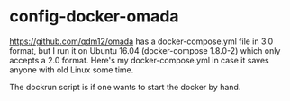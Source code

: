 # config-docker-omada

https://github.com/qdm12/omada has a docker-compose.yml file
in 3.0 format, but I run it on Ubuntu 16.04 (docker-compose
1.8.0-2) which only accepts a 2.0 format.  Here's my
docker-compose.yml in case it saves anyone with old Linux
some time.

The dockrun script is if one wants to start the docker by hand.


